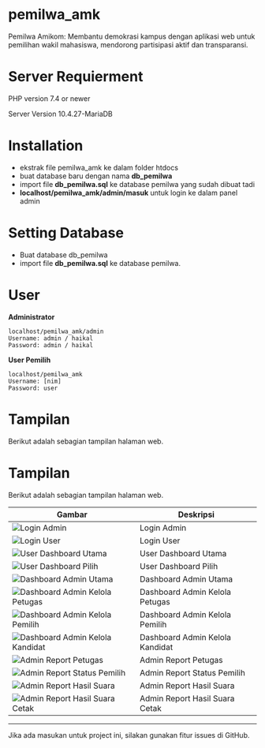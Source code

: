# pemilwa_amk

Pemilwa Amikom: Membantu demokrasi kampus dengan aplikasi web untuk pemilihan wakil mahasiswa, mendorong partisipasi aktif dan transparansi.

# Server Requierment

PHP version 7.4 or newer

Server Version 10.4.27-MariaDB

# Installation

- ekstrak file pemilwa_amk ke dalam folder htdocs
- buat database baru dengan nama **db_pemilwa**
- import file **db_pemilwa.sql** ke database pemilwa yang sudah dibuat tadi
- **localhost/pemilwa_amk/admin/masuk** untuk login ke dalam panel admin

# Setting Database

- Buat database db_pemilwa
- import file **db_pemilwa.sql** ke database pemilwa.

# User

**Administrator**

```
localhost/pemilwa_amk/admin
Username: admin / haikal
Password: admin / haikal
```

**User Pemilih**

```
localhost/pemilwa_amk
Username: [nim]
Password: user
```

# Tampilan
Berikut adalah sebagian tampilan halaman web.

# Tampilan
Berikut adalah sebagian tampilan halaman web.

| Gambar                                     | Deskripsi                         |
| ------------------------------------------ | --------------------------------- |
| ![Login Admin](https://github.com/e-haikal/web-pemilihan-mahasiswa/raw/main/gambar/screenshot/login-admin.png)        | Login Admin                       |
| ![Login User](https://github.com/e-haikal/web-pemilihan-mahasiswa/raw/main/gambar/screenshot/login-user.png)          | Login User                        |
| ![User Dashboard Utama](https://github.com/e-haikal/web-pemilihan-mahasiswa/raw/main/gambar/screenshot/user-dashboard-utama.png) | User Dashboard Utama       |
| ![User Dashboard Pilih](https://github.com/e-haikal/web-pemilihan-mahasiswa/raw/main/gambar/screenshot/user-dashboard-pilih.png) | User Dashboard Pilih       |
| ![Dashboard Admin Utama](https://github.com/e-haikal/web-pemilihan-mahasiswa/raw/main/gambar/screenshot/dashboard-admin-utama.png) | Dashboard Admin Utama   |
| ![Dashboard Admin Kelola Petugas](https://github.com/e-haikal/web-pemilihan-mahasiswa/raw/main/gambar/screenshot/dashboard-admin-kelola_petugas.png) | Dashboard Admin Kelola Petugas |
| ![Dashboard Admin Kelola Pemilih](https://github.com/e-haikal/web-pemilihan-mahasiswa/raw/main/gambar/screenshot/dashboard-admin-kelola_pemilih.png) | Dashboard Admin Kelola Pemilih |
| ![Dashboard Admin Kelola Kandidat](https://github.com/e-haikal/web-pemilihan-mahasiswa/raw/main/gambar/screenshot/dashboard-admin-kelola_kandidat.png) | Dashboard Admin Kelola Kandidat |
| ![Admin Report Petugas](https://github.com/e-haikal/web-pemilihan-mahasiswa/raw/main/gambar/screenshot/admin-report-petugas.png) | Admin Report Petugas       |
| ![Admin Report Status Pemilih](https://github.com/e-haikal/web-pemilihan-mahasiswa/raw/main/gambar/screenshot/admin-report-status_pemilih.png) | Admin Report Status Pemilih |
| ![Admin Report Hasil Suara](https://github.com/e-haikal/web-pemilihan-mahasiswa/raw/main/gambar/screenshot/admin-report-hasil_suara.png) | Admin Report Hasil Suara   |
| ![Admin Report Hasil Suara Cetak](https://github.com/e-haikal/web-pemilihan-mahasiswa/raw/main/gambar/screenshot/admin-report-hasil_suara-cetak.png) | Admin Report Hasil Suara Cetak |

---

Jika ada masukan untuk project ini, silakan gunakan fitur issues di GitHub.
